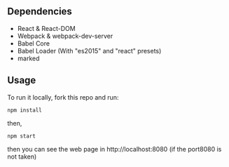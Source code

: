 ## Dependencies

* React & React-DOM
* Webpack & webpack-dev-server
* Babel Core
* Babel Loader (With "es2015" and "react" presets)
* marked

## Usage

To run it locally, fork this repo and run:

`
npm install
`

then, 

`
npm start
`

then you can see the web page in http://localhost:8080 (if the port8080 is not taken)
